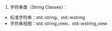 ﻿1. 字符串类（String Classes）：
+ 标准字符串：std::string、std::wstring
+ 字符串视图：std::string_view、std::wstring_view